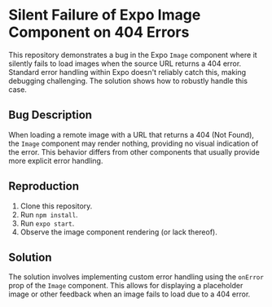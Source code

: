 # Silent Failure of Expo Image Component on 404 Errors

This repository demonstrates a bug in the Expo `Image` component where it silently fails to load images when the source URL returns a 404 error.  Standard error handling within Expo doesn't reliably catch this, making debugging challenging. The solution shows how to robustly handle this case.

## Bug Description
When loading a remote image with a URL that returns a 404 (Not Found), the `Image` component may render nothing, providing no visual indication of the error. This behavior differs from other components that usually provide more explicit error handling.

## Reproduction
1. Clone this repository.
2. Run `npm install`.
3. Run `expo start`.
4. Observe the image component rendering (or lack thereof). 

## Solution
The solution involves implementing custom error handling using the `onError` prop of the `Image` component.  This allows for displaying a placeholder image or other feedback when an image fails to load due to a 404 error. 
